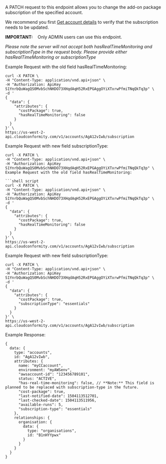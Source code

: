 A PATCH request to this endpoint allows you to change the add-on package subscription of the specified account.

We recommend you first [Get account details](#tag/Accounts/paths/~1accounts~1{id}/get) to verify that the subscription needs to be updated.

**IMPORTANT:**
&nbsp;&nbsp;&nbsp;Only ADMIN users can use this endpoint.

_Please note the server will not accept both hasRealTimeMonitoring and subscriptionType in the request body. Please provide either hasRealTimeMonitoring or subscriptionType_

Example Request with the old field hasRealTimeMonitoring:

```shell script
curl -X PATCH \
-H "Content-Type: application/vnd.api+json" \
-H "Authorization: ApiKey S1YnrbQuWagQS0MvbSchNHDO73XHqdAqH52RxEPGAggOYiXTxrwPfmiTNqQkTq3p" \
-d '
{
  "data": {
    "attributes": {
      "costPackage": true,
      "hasRealTimeMonitoring": false
    }
  }
}' \
https://us-west-2-api.cloudconformity.com/v1/accounts/AgA12vIwb/subscription
```

Example Request with new field subscriptionType:

````shell script
curl -X PATCH \
-H "Content-Type: application/vnd.api+json" \
-H "Authorization: ApiKey S1YnrbQuWagQS0MvbSchNHDO73XHqdAqH52RxEPGAggOYiXTxrwPfmiTNqQkTq3p" \
Example Request with the old field hasRealTimeMonitoring:

```shell script
curl -X PATCH \
-H "Content-Type: application/vnd.api+json" \
-H "Authorization: ApiKey S1YnrbQuWagQS0MvbSchNHDO73XHqdAqH52RxEPGAggOYiXTxrwPfmiTNqQkTq3p" \
-d '
{
  "data": {
    "attributes": {
      "costPackage": true,
      "hasRealTimeMonitoring": false
    }
  }
}' \
https://us-west-2-api.cloudconformity.com/v1/accounts/AgA12vIwb/subscription
````

Example Request with new field subscriptionType:

```shell script
curl -X PATCH \
-H "Content-Type: application/vnd.api+json" \
-H "Authorization: ApiKey S1YnrbQuWagQS0MvbSchNHDO73XHqdAqH52RxEPGAggOYiXTxrwPfmiTNqQkTq3p" \
-d '
{
  "data": {
    "attributes": {
      "costPackage": true,
      "subscriptionType": "essentials"
    }
  }
}' \
https://us-west-2-api.cloudconformity.com/v1/accounts/AgA12vIwb/subscription
```

Example Response:

```json5
{
  data: {
    type: "accounts",
    id: "AgA12vIwb",
    attributes: {
      name: "myCCaccount",
      environment: "myAWSenv",
      "awsaccount-id": "123456789101",
      status: "ACTIVE",
      "has-real-time-monitoring": false, // **Note:** This field is planned to be replaced with subscription-type in the future.
      "cost-package": true,
      "last-notified-date": 1504113512701,
      "last-checked-date": 1504113511956,
      "available-runs": 5,
      "subscription-type": "essentials"
    },
    relationships: {
      organisation: {
        data: {
          type: "organisations",
          id: "B1nHYYpwx"
        }
      }
    }
  }
}
```
